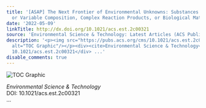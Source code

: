 ```yaml
---
title: '[ASAP] The Next Frontier of Environmental Unknowns: Substances of Unknown
  or Variable Composition, Complex Reaction Products, or Biological Materials (UVCBs)'
date: '2022-05-09'
linkTitle: http://dx.doi.org/10.1021/acs.est.2c00321
source: 'Environmental Science & Technology: Latest Articles (ACS Publications)'
description: '<p><img src="https://pubs.acs.org/cms/10.1021/acs.est.2c00321/asset/images/medium/es2c00321_0005.gif"
  alt="TOC Graphic"/></p><div><cite>Environmental Science & Technology</cite></div><div>DOI:
  10.1021/acs.est.2c00321</div> ...'
disable_comments: true
---
```

<p><img src="https://pubs.acs.org/cms/10.1021/acs.est.2c00321/asset/images/medium/es2c00321_0005.gif" alt="TOC Graphic"/></p><div><cite>Environmental Science & Technology</cite></div><div>DOI: 10.1021/acs.est.2c00321</div> ...